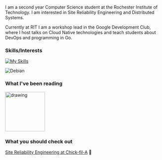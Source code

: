 I am a second year Computer Science student at the Rochester Institute of Technology. I am interested in Site Reliability Engineering and Distributed Systems. 

Currently at RIT I am a workshop lead in the Google Development Club, where I host talks on Cloud Native technologies and teach students about DevOps and programming in Go.

### Skills/Interests

[![My Skills](https://skillicons.dev/icons?i=ansible,py,go,linux)](https://skillicons.dev)

![Debian](https://img.shields.io/badge/Debian-D70A53?style=for-the-badge&logo=debian&logoColor=white)

### What I've been reading
<a href="https://sre.google/sre-book/table-of-contents/"><img src="https://m.media-amazon.com/images/I/91CMi+LGZiL._AC_UF1000,1000_QL80_.jpg" alt="drawing" width="128"/></a>

### What you should check out
<a href="https://youtu.be/8edDcy3oeUo">Site Reliability Engineering at Chick-fil-A</a> 🐔
